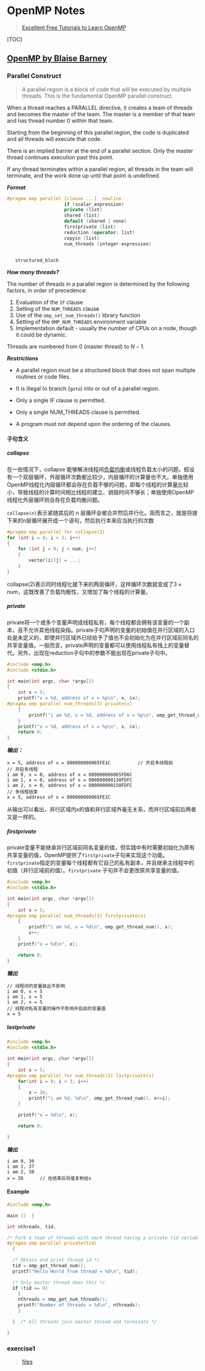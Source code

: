 # OpenMP Notes

> [Excellent Free Tutorials to Learn OpenMP](https://www.linuxlinks.com/excellent-free-tutorials-learn-openmp/)

[TOC]

### 





## [OpenMP by Blaise Barney](https://hpc-tutorials.llnl.gov/openmp/)

### Parallel Construct

> A parallel region is a block of code that will be executed by multiple threads. This is the fundamental OpenMP parallel construct.

When a thread reaches a PARALLEL directive, it creates a team of threads and becomes the master of the team. The master is a member of that team and has thread number 0 within that team.

Starting from the beginning of this parallel region, the code is duplicated and all threads will execute that code.

There is an implied barrier at the end of a parallel section. Only the master thread continues execution past this point.

If any thread terminates within a parallel region, all threads in the team will terminate, and the work done up until that point is undefined.

***Format***

```c++
#pragma omp parallel [clause ...]  newline 
                     if (scalar_expression) 
                     private (list)
                     shared (list) 
                     default (shared | none) 
                     firstprivate (list) 
                     reduction (operator: list) 
                     copyin (list) 
                     num_threads (integer-expression)

 
   structured_block
```

***How many threads?***

The number of threads in a parallel region is determined by the following factors, in order of precedence:

1. Evaluation of the `IF` clause
2. Setting of the `NUM_THREADS` clause
3. Use of the `omp_set_num_threads()` library function
4. Setting of the `OMP_NUM_THREADS` environment variable
5. Implementation default - usually the number of CPUs on a node, though it could be dynamic.

Threads are numbered from $0$ (master thread) to $N-1$.

***Restrictions***

* A parallel region must be a structured block that does not span multiple routines or code files.

* It is illegal to branch (`goto`) into or out of a parallel region.

* Only a single IF clause is permitted.

* Only a single NUM_THREADS clause is permitted.

* A program must not depend upon the ordering of the clauses.

#### 子句含义

##### collapse

在一些情况下，collapse 能够解决线程间[负载均衡](https://so.csdn.net/so/search?q=负载均衡&spm=1001.2101.3001.7020)或线程负载太小的问题。假设有一个双层循环，外层循环次数都比较少，内层循环的计算量也不大。单独使用OpenMP线程化内层循环都会存在负载不够的问题，即每个线程的计算量比较小，导致线程的计算时间相比线程的建立、销毁时间不够长；单独使用OpenMP线程化外层循环则会存在负载均衡问题。

`collapse(n)`表示紧随其后的 n 层循环会被合并然后并行化。简而言之，就是将接下来的n层循环展开成一个语句，然后执行本来应当执行的次数

```cpp
#pragma omp parallel for collapse(2)
for (int i = 0; i < 3; i++)
{
    for (int j = 0; j < num; j++)
    {
        vector[i][j] = ...;
    }
}
```

collapse(2)表示同时线程化接下来的两层循环，这样循环次数就变成了$3 × num$，这既改善了负载均衡性，又增加了每个线程的计算量。

##### private

private将一个或多个变量声明成线程私有，每个线程都会拥有该变量的一个副本，且不允许其他线程染指。private子句声明的变量的初始值在并行区域的入口处是未定义的，即使并行区域外已经给予了值也不会初始化为在并行区域前同名的共享变量值。一般而言，private声明的变量都可以使用线程私有栈上的变量替代。另外，出现在reduction子句中的参数不能出现在private子句中。

```cpp
#include <omp.h>
#include <stdio.h>

int main(int argc, char *argv[])
{
    int x = 5;
    printf("x = %d, address of x = %p\n", x, &x);
#pragma omp parallel num_threads(3) private(x)
	{
    	printf("i am %d, x = %d, address of x = %p\n", omp_get_thread_num(), x, &x);
	}
    printf("x = %d, address of x = %p\n", x, &x);
    return 0;
}
```

***输出：***

```
x = 5, address of x = 000000000065FE1C			// 开启多线程前
// 开启多线程
i am 0, x = 0, address of x = 000000000065FD6C
i am 1, x = 0, address of x = 000000000130FDFC
i am 2, x = 0, address of x = 000000000150FDFC
// 多线程结束
x = 5, address of x = 000000000065FE1C
```

从输出可以看出，并行区域内x的值和并行区域外毫无关系，而并行区域前后两者又是一样的。

##### firstprivate

private变量不能继承并行区域前同名变量的值，但实践中有时需要初始化为原有共享变量的值，OpenMP提供了`firstprivate`子句来实现这个功能。`firstprivate`指定的变量每个线程都有它自己的私有副本，并且继承主线程中的初值（并行区域前的值）。`firstprivate` 子句并不会更改原共享变量的值。

```cpp
#include <omp.h>
#include <stdio.h>

int main(int argc, char *argv[])
{
    int x = 5;
#pragma omp parallel num_threads(3) firstprivate(x)
	{
		printf("i am %d, x = %d\n", omp_get_thread_num(), x);
		x++;
	}
    printf("x = %d\n", x);

    return 0;
}
```

***输出***

```
// 线程间的变量彼此不影响
i am 0, x = 5
i am 1, x = 5
i am 2, x = 5
// 线程对私有变量的操作不影响开启前的变量值
x = 5
```

##### lastprivate

```cpp
#include <omp.h>
#include <stdio.h>

int main(int argc, char *argv[])
{
    int x = 5;
#pragma omp parallel for num_threads(3) lastprivate(x)
    for(int i = 0; i < 3; i++)
    {
        x = 36;
        printf("i am %d, %d\n", omp_get_thread_num(), x+=i);
    }

    printf("x = %d\n", x);

    return 0;

}
```

***输出***

```
i am 0, 36
i am 1, 37
i am 2, 38
x = 38		// 在结束后将值复制给x
```



#### Example

```c++
#include <omp.h>

main ()  {

int nthreads, tid;

/* Fork a team of threads with each thread having a private tid variable */
#pragma omp parallel private(tid)
  {

  /* Obtain and print thread id */
  tid = omp_get_thread_num();
  printf("Hello World from thread = %d\n", tid);

  /* Only master thread does this */
  if (tid == 0) 
    {
    nthreads = omp_get_num_threads();
    printf("Number of threads = %d\n", nthreads);
    }

  }  /* All threads join master thread and terminate */

}
```

### exercise1

> [files](./Exercises/exercise1)
